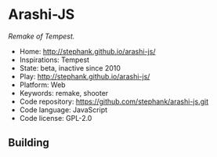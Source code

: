 # Arashi-JS

_Remake of Tempest._

- Home: http://stephank.github.io/arashi-js/
- Inspirations: Tempest
- State: beta, inactive since 2010
- Play: http://stephank.github.io/arashi-js/
- Platform: Web
- Keywords: remake, shooter
- Code repository: https://github.com/stephank/arashi-js.git
- Code language: JavaScript
- Code license: GPL-2.0

## Building
